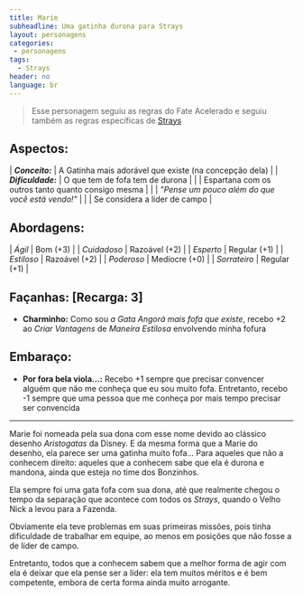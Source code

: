 ```yaml
---
title: Marie
subheadline: Uma gatinha durona para Strays
layout: personagens
categories:
 - personagens
tags:
  - Strays
header: no
language: br
---
```


>  Esse personagem seguiu as regras do Fate Acelerado e seguiu também as regras específicas de [Strays][1]

## Aspectos:

| **_Conceito:_**    | A Gatinha mais adorável que existe (na concepção dela)        |
| **_Dificuldade:_** | O que tem de fofa tem de durona                               |
|                    | Espartana com os outros tanto quanto consigo mesma            |
|                    | _"Pense um pouco além do que você está vendo!"_               |
|                    | Se considera a líder de campo                                 |

## Abordagens:

| _Ágil_           | Bom (+3)      |
| _Cuidadoso_      | Razoável (+2) |
| _Esperto_        | Regular (+1)  |
| _Estiloso_       | Razoável (+2) |
| _Poderoso_       | Medíocre (+0) |
| _Sorrateiro_     | Regular (+1)  |

## Façanhas: [Recarga: 3]

+ **Charminho:**  Como sou _a Gata Angorá mais fofa que existe_, recebo +2 ao _Criar Vantagens_ de _Maneira Estilosa_ envolvendo minha fofura

## Embaraço:


+ **Por fora bela viola...:** Recebo +1 sempre que precisar convencer alguém que não me conheça que eu sou muito fofa. Entretanto, recebo -1 sempre que uma pessoa que me conheça por mais tempo precisar ser convencida

---

Marie foi nomeada pela sua dona com esse nome devido ao clássico desenho _Aristogatas_ da Disney. E da mesma forma que a Marie do desenho, ela parece ser uma gatinha muito fofa... Para aqueles que não a conhecem direito: aqueles que a conhecem sabe que ela é durona e mandona, ainda que esteja no time dos Bonzinhos. 

Ela sempre foi uma gata fofa com sua dona, até que realmente chegou o tempo da separação que acontece com todos os _Strays_, quando o Velho Nick a levou para a Fazenda. 

Obviamente ela teve problemas em suas primeiras missões, pois tinha dificuldade de trabalhar em equipe, ao menos em posições que não fosse a de líder de campo. 

Entretanto, todos que a conhecem sabem que a melhor forma de agir com ela é deixar que ela pense ser a líder: ela tem muitos méritos e é bem competente, embora de certa forma ainda muito arrogante.

[1]: http://www.drivethrurpg.com/product/169261/Strays
